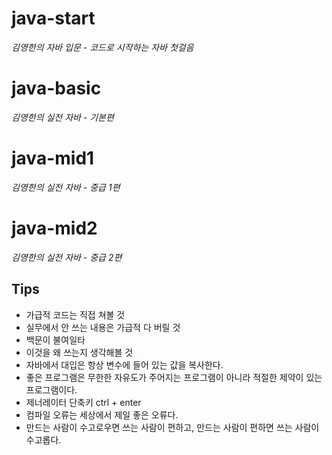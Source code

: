 # java-start
_김영한의 자바 입문 - 코드로 시작하는 자바 첫걸음_

# java-basic
_김영한의 실전 자바 - 기본편_

# java-mid1
_김영한의 실전 자바 - 중급 1편_

# java-mid2
_김영한의 실전 자바 - 중급 2편_

## Tips
- 가급적 코드는 직접 쳐볼 것
- 실무에서 안 쓰는 내용은 가급적 다 버릴 것
- 백문이 불여일타
- 이것을 왜 쓰는지 생각해볼 것
- 자바에서 대입은 항상 변수에 들어 있는 값을 복사한다.
- 좋은 프로그램은 무한한 자유도가 주어지는 프로그램이 아니라 적절한 제약이 있는 프로그램이다.
- 제너레이터 단축키 ctrl + enter
- 컴파일 오류는 세상에서 제일 좋은 오류다.
- 만드는 사람이 수고로우면 쓰는 사람이 편하고, 만드는 사람이 편하면 쓰는 사람이 수고롭다.
